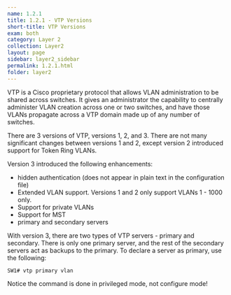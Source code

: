 ```yaml
---
name: 1.2.1
title: 1.2.1 - VTP Versions
short-title: VTP Versions
exam: both
category: Layer 2
collection: Layer2
layout: page
sidebar: layer2_sidebar
permalink: 1.2.1.html
folder: layer2
---
```

VTP is a Cisco proprietary protocol that allows VLAN administration to be shared across switches. It gives an administrator the capability to centrally administer VLAN creation across one or two switches, and have those VLANs propagate across a VTP domain made up of any number of switches.


There are 3 versions of VTP, versions 1, 2, and 3.  There are not many significant changes between versions 1 and 2, except version 2 introduced support for Token Ring VLANs.

Version 3 introduced the following enhancements:
- hidden authentication (does not appear in plain text in the configuration file)
- Extended VLAN support. Versions 1 and 2 only support VLANs 1 - 1000 only.
- Support for private VLANs
- Support for MST
- primary and secondary servers

With version 3, there are two types of VTP servers - primary and secondary. There is only one primary server, and the rest of the secondary servers act as backups to the primary. To declare a server as primary, use the following:
```
SW1# vtp primary vlan
```
Notice the command is done in privileged mode, not configure mode!
